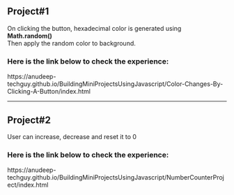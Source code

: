 

<p><h2>Project#1</h2>On clicking the button, hexadecimal color is generated using <strong>Math.random()</strong> <br/>
 Then apply the random color to background.</p>
<p><h3>Here is the link below to check the experience: </h3>
https://anudeep-techguy.github.io/BuildingMiniProjectsUsingJavascript/Color-Changes-By-Clicking-A-Button/index.html

<hr/>
<p><h2>Project#2</h2>User can increase, decrease and reset it to 0</p>
<p><h3>Here is the link below to check the experience: </h3>
https://anudeep-techguy.github.io/BuildingMiniProjectsUsingJavascript/NumberCounterProject/index.html
